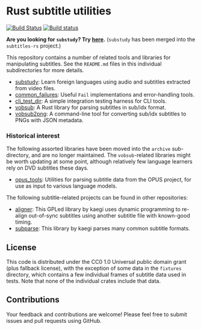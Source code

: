 # Rust subtitle utilities

[![Build Status](https://travis-ci.org/emk/subtitles-rs.svg?branch=master)](https://travis-ci.org/emk/subtitles-rs) [![Build status](https://ci.appveyor.com/api/projects/status/3hn8cwckcdhpcasm/branch/master?svg=true)](https://ci.appveyor.com/project/emk/subtitles-rs/branch/master)

**Are you looking for `substudy`? Try [here][substudy].** (`substudy` has been
merged into the `subtitles-rs` project.)

This repository contains a number of related tools and libraries for
manipulating subtitles.  See the `README.md` files in this individual
subdirectories for more details.

- [substudy][]: Learn foreign languages using audio and subtitles extracted
  from video files.
- [common_failures][]: Useful `Fail` implementations and error-handling tools.
- [cli_test_dir][]: A simple integration testing harness for CLI tools.
- [vobsub][]: A Rust library for parsing subtitles in sub/idx format.
- [vobsub2png][]: A command-line tool for converting sub/idx subtitles to
  PNGs with JSON metadata.

### Historical interest

The following assorted libraries have been moved into the `archive` sub-directory, and are no longer maintained. The `vobsub`-related libraries might be worth updating at some point, although relatively few language learners rely on DVD subtitles these days.


- [opus_tools][]: Utilities for parsing subtitle data from the OPUS project,
  for use as input to various language models.

The following subtitle-related projects can be found in other repositories:

- [aligner][]: This GPLed library by kaegi uses dynamic programming to
  re-align out-of-sync subtitles using another subtitle file with
  known-good timing.
- [subparse][]: This library by kaegi parses many common subtitle formats.

[vobsub]: ./archive/vobsub/README.md
[vobsub2png]: ./archive/vobsub2png/README.md
[opus_tools]: ./archive/opus_tools/README.md
[common_failures]: ./common_failures/README.md
[cli_test_dir]: ./cli_test_dir/README.md
[substudy]: ./substudy/README.md
[aligner]: https://github.com/kaegi/aligner
[subparse]: https://github.com/kaegi/subparse

## License

This code is distributed under the CC0 1.0 Universal public domain grant
(plus fallback license), with the exception of some data in the `fixtures`
directory, which contains a few individual frames of subtitle data used in
tests.  Note that none of the individual crates include that data.

## Contributions

Your feedback and contributions are welcome!  Please feel free to submit
issues and pull requests using GitHub.
